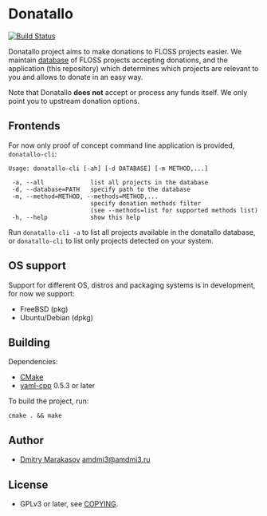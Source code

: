 # Donatallo

[![Build Status](https://travis-ci.org/Donatallo/donatallo.svg?branch=master)](https://travis-ci.org/Donatallo/donatallo)

Donatallo project aims to make donations to FLOSS projects easier.
We maintain [database](https://github.com/Donatallo/donatallo-database)
of FLOSS projects accepting donations, and the application (this
repository) which determines which projects are relevant to you and
allows to donate in an easy way.

Note that Donatallo **does not** accept or process any funds itself.
We only point you to upstream donation options.

## Frontends

For now only proof of concept command line application is provided, ```donatallo-cli```:

```
Usage: donatallo-cli [-ah] [-d DATABASE] [-m METHOD,...]

 -a, --all             list all projects in the database
 -d, --database=PATH   specify path to the database
 -m, --method=METHOD, --methods=METHOD,...
                       specify donation methods filter
                       (see --methods=list for supported methods list)
 -h, --help            show this help
```

Run ```donatallo-cli -a``` to list all projects available in the
donatallo database, or ```donatallo-cli``` to list only projects
detected on your system.

## OS support

Support for different OS, distros and packaging systems is in
development, for now we support:

* FreeBSD (pkg)
* Ubuntu/Debian (dpkg)

## Building

Dependencies:

* [CMake](http://www.cmake.org/)
* [yaml-cpp](https://github.com/jbeder/yaml-cpp) 0.5.3 or later

To build the project, run:

```
cmake . && make
```

## Author

* [Dmitry Marakasov](https://github.com/AMDmi3) <amdmi3@amdmi3.ru>

## License

* GPLv3 or later, see [COPYING](COPYING).
